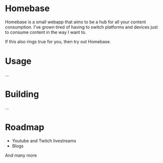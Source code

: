 # Homebase
  Homebase is a small webapp that aims to be a hub for all your content consumption.
  I've grown tired of having to switch platforms and devices just to consume content in the way I want to.
  
  If this also rings true for you, then try out Homebase.
  
# Usage
  ...
  
# Building
  ...
  
# Roadmap
 - Youtube and Twitch livestreams
 - Blogs
 
 And many more
